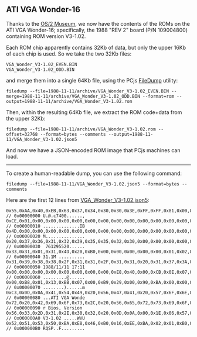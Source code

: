 ## ATI VGA Wonder-16

Thanks to the [OS/2 Museum](http://www.os2museum.com/wp/so-this-actually-works/),
we now have the contents of the ROMs on the ATI VGA Wonder-16; specifically, the 1988 "REV 2" board (P/N 109004800)
containing ROM version V3-1.02.

Each ROM chip apparently contains 32Kb of data, but only the upper 16Kb of each chip is used.  So we take the two
32Kb files:

	VGA_Wonder_V3-1.02_EVEN.BIN
	VGA_Wonder_V3-1.02_ODD.BIN

and merge them into a single 64Kb file, using the PCjs [FileDump](/tools/old/filedump/) utility:

	filedump --file=1988-11-11/archive/VGA_Wonder_V3-1.02_EVEN.BIN --merge=1988-11-11/archive/VGA_Wonder_V3-1.02_ODD.BIN --format=rom --output=1988-11-11/archive/VGA_Wonder_V3-1.02.rom

Then, within the resulting 64Kb file, we extract the ROM code+data from the upper 32Kb:

	filedump --file=1988-11-11/archive/VGA_Wonder_V3-1.02.rom --offset=32768 --format=bytes --comments --output=1988-11-11/VGA_Wonder_V3-1.02.json5

And now we have a JSON-encoded ROM image that PCjs machines can load.

---

To create a human-readable dump, you can use the following command:

	filedump --file=1988-11-11/VGA_Wonder_V3-1.02.json5 --format=bytes --comments

Here are the first 12 lines from [VGA_Wonder_V3-1.02.json5](1988-11-11/VGA_Wonder_V3-1.02.json5):

	0x55,0xAA,0x40,0xEB,0x63,0x37,0x34,0x30,0x30,0x3E,0xFF,0xFF,0x81,0x00,0x88,0x2C, // 0x00000000 U.@.c7400......,
	0xCE,0x01,0x00,0x00,0x00,0x00,0x00,0x00,0x00,0x00,0x00,0x00,0x00,0x00,0x49,0x42, // 0x00000010 ..............IB
	0x4D,0x00,0x00,0x00,0x00,0x00,0x00,0x00,0x00,0x00,0x00,0x00,0x00,0x00,0x00,0x00, // 0x00000020 M...............
	0x20,0x37,0x36,0x31,0x32,0x39,0x35,0x35,0x32,0x30,0x00,0x00,0x00,0x00,0x00,0x00, // 0x00000030  761295520......
	0x33,0x31,0x01,0x31,0x4D,0x20,0xB0,0x00,0x00,0x00,0x00,0x00,0x01,0x02,0x00,0x00, // 0x00000040 31.1M ..........
	0x31,0x39,0x38,0x38,0x2F,0x31,0x31,0x2F,0x31,0x31,0x20,0x31,0x37,0x3A,0x31,0x31, // 0x00000050 1988/11/11 17:11
	0x00,0x00,0x00,0x00,0x00,0x00,0x00,0x00,0xE8,0x40,0x00,0xCB,0x0E,0x07,0xBD,0x81, // 0x00000060 .........@......
	0x00,0xB8,0x01,0x13,0xBB,0x07,0x00,0xB9,0x29,0x00,0x90,0xBA,0x00,0x00,0xCD,0x6D, // 0x00000070 ........)......m
	0xC3,0x0D,0x0A,0x41,0x54,0x49,0x20,0x56,0x47,0x41,0x20,0x57,0x6F,0x6E,0x64,0x65, // 0x00000080 ...ATI VGA Wonde
	0x72,0x20,0x42,0x69,0x6F,0x73,0x2C,0x20,0x56,0x65,0x72,0x73,0x69,0x6F,0x6E,0x20, // 0x00000090 r Bios, Version 
	0x56,0x33,0x2D,0x31,0x2E,0x30,0x32,0x20,0x0D,0x0A,0x00,0x1E,0x06,0x57,0x56,0x55, // 0x000000A0 V3-1.02 .....WVU
	0x52,0x51,0x53,0x50,0xBA,0xE8,0x46,0xB0,0x16,0xEE,0xBA,0x02,0x01,0xB0,0x01,0xEE, // 0x000000B0 RQSP..F.........
